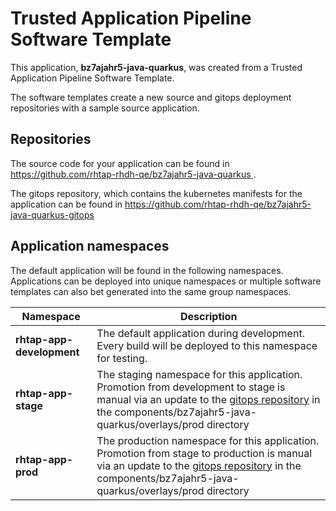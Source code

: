 # Trusted Application Pipeline Software Template

This application, **bz7ajahr5-java-quarkus**, was created from a Trusted Application Pipeline Software Template.

The software templates create a new source and gitops deployment repositories with a sample source application. 

## Repositories

The source code for your application can be found in [https://github.com/rhtap-rhdh-qe/bz7ajahr5-java-quarkus ](https://github.com/rhtap-rhdh-qe/bz7ajahr5-java-quarkus ).
 
The gitops repository, which contains the kubernetes manifests for the application can be found in 
[https://github.com/rhtap-rhdh-qe/bz7ajahr5-java-quarkus-gitops ](https://github.com/rhtap-rhdh-qe/bz7ajahr5-java-quarkus-gitops ) 

## Application namespaces 

The default application will be found in the following namespaces. Applications can be deployed into unique namespaces or multiple software templates can also bet generated into the same group namespaces.  

|  Namespace   |  Description   |  
| -------- | -------- |   
| **rhtap-app-development** | The default application during development. Every build will be deployed to this namespace for testing. | 
| **rhtap-app-stage** | The staging namespace for this application. Promotion from development to stage is manual via an update to the [gitops repository](https://github.com/rhtap-rhdh-qe/bz7ajahr5-java-quarkus-gitops ) in the components/bz7ajahr5-java-quarkus/overlays/prod directory |  
| **rhtap-app-prod** | The production namespace for this application. Promotion from stage to production is manual via an update to the [gitops repository](https://github.com/rhtap-rhdh-qe/bz7ajahr5-java-quarkus-gitops ) in the components/bz7ajahr5-java-quarkus/overlays/prod directory | 